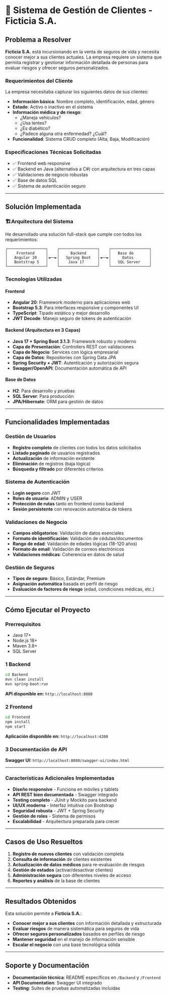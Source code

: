 # 🏢 Sistema de Gestión de Clientes - Ficticia S.A.

##  Problema a Resolver

**Ficticia S.A.** está incursionando en la venta de seguros de vida y necesita conocer mejor a sus clientes actuales. La empresa requiere un sistema que permita registrar y gestionar información detallada de personas para evaluar riesgos y ofrecer seguros personalizados.

###  Requerimientos del Cliente

La empresa necesitaba capturar los siguientes datos de sus clientes:
- **Información básica**: Nombre completo, identificación, edad, género
- **Estado**: Activo o inactivo en el sistema
- **Información médica y de riesgo**:
  - ¿Maneja vehículos?
  - ¿Usa lentes?
  - ¿Es diabético?
  - ¿Padece alguna otra enfermedad? ¿Cuál?
- **Funcionalidad**: Sistema CRUD completo (Alta, Baja, Modificación)

###  Especificaciones Técnicas Solicitadas
- ✅ Frontend web responsive
- ✅ Backend en Java (alternativa a C#) con arquitectura en tres capas
- ✅ Validaciones de negocio robustas
- ✅ Base de datos SQL
- ✅ Sistema de autenticación seguro

---

##  Solución Implementada

### 🏗Arquitectura del Sistema

He desarrollado una solución full-stack que cumple con todos los requerimientos:

```
┌─────────────────┐    ┌─────────────────┐    ┌─────────────────┐
│    Frontend     │    │     Backend     │    │   Base de       │
│   Angular 20    │◄──►│   Spring Boot   │◄──►│     Datos       │
│   Bootstrap 5   │    │    Java 17      │    │   SQL Server    │
└─────────────────┘    └─────────────────┘    └─────────────────┘
```

###  Tecnologías Utilizadas

#### Frontend
- **Angular 20**: Framework moderno para aplicaciones web
- **Bootstrap 5.3**: Para interfaces responsive y componentes UI
- **TypeScript**: Tipado estático y mejor desarrollo
- **JWT Decode**: Manejo seguro de tokens de autenticación

#### Backend (Arquitectura en 3 Capas)
- **Java 17 + Spring Boot 3.1.3**: Framework robusto y moderno
- **Capa de Presentación**: Controllers REST con validaciones
- **Capa de Negocio**: Services con lógica empresarial
- **Capa de Datos**: Repositories con Spring Data JPA
- **Spring Security + JWT**: Autenticación y autorización segura
- **Swagger/OpenAPI**: Documentación automática de API

#### Base de Datos
- **H2**: Para desarrollo y pruebas
- **SQL Server**: Para producción
- **JPA/Hibernate**: ORM para gestión de datos

---

##  Funcionalidades Implementadas

### Gestión de Usuarios
- **Registro completo** de clientes con todos los datos solicitados
- **Listado paginado** de usuarios registrados
- **Actualización** de información existente
- **Eliminación** de registros (baja lógica)
- **Búsqueda y filtrado** por diferentes criterios

###  Sistema de Autenticación
- **Login seguro** con JWT
- **Roles de usuario**: ADMIN y USER
- **Protección de rutas** tanto en frontend como backend
- **Sesión persistente** con renovación automática de tokens

###  Validaciones de Negocio
- **Campos obligatorios**: Validación de datos esenciales
- **Formato de identificación**: Validación de cédulas/documentos
- **Rango de edad**: Validación de edades lógicas (18-120 años)
- **Formato de email**: Validación de correos electrónicos
- **Validaciones médicas**: Coherencia en datos de salud

###  Gestión de Seguros
- **Tipos de seguro**: Básico, Estándar, Premium
- **Asignación automática** basada en perfil de riesgo
- **Evaluación de factores de riesgo** (edad, condiciones médicas, etc.)

---

##  Cómo Ejecutar el Proyecto

### Prerrequisitos
- Java 17+
- Node.js 18+
- Maven 3.8+
- SQL Server 

### 1️ Backend
```bash
cd Backend
mvn clean install
mvn spring-boot:run
```
**API disponible en:** `http://localhost:8080`

### 2 Frontend
```bash
cd Frontend
npm install
npm start
```
**Aplicación disponible en:** `http://localhost:4200`

### 3️ Documentación de API
**Swagger UI:** `http://localhost:8080/swagger-ui/index.html`

---


### Características Adicionales Implementadas
- **Diseño responsive** - Funciona en móviles y tablets
-  **API REST bien documentada** - Swagger integrado
-  **Testing completo** - JUnit y Mockito para backend
-  **UI/UX moderna** - Interfaz intuitiva con Bootstrap
-  **Seguridad robusta** - JWT + Spring Security
-  **Gestión de roles** - Sistema de permisos
-  **Escalabilidad** - Arquitectura preparada para crecer

---

##  Casos de Uso Resueltos

1. **Registro de nuevos clientes** con validación completa
2. **Consulta de información** de clientes existentes
3. **Actualización de datos médicos** para re-evaluación de riesgos
4. **Gestión de estados** (activar/desactivar clientes)
5. **Administración segura** con diferentes niveles de acceso
6. **Reportes y análisis** de la base de clientes

---

##  Resultados Obtenidos

Esta solución permite a **Ficticia S.A.**:
-  **Conocer mejor a sus clientes** con información detallada y estructurada
-  **Evaluar riesgos** de manera sistemática para seguros de vida
- **Ofrecer seguros personalizados** basados en perfiles de riesgo
- **Mantener seguridad** en el manejo de información sensible
- **Escalar el negocio** con una base tecnológica sólida

---

##  Soporte y Documentación

- **Documentación técnica**: README específicos en `/Backend` y `/Frontend`
- **API Documentation**: Swagger UI integrado
- **Testing**: Suites de pruebas automatizadas incluidas
